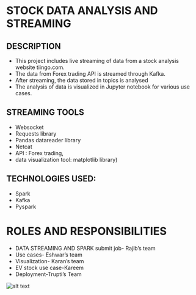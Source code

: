 # STOCK DATA ANALYSIS AND STREAMING

## DESCRIPTION
* This project includes live streaming of data from a stock analysis website tiingo.com.
* The data from Forex trading API is streamed through Kafka.
* After streaming, the data stored in topics is analysed
* The analysis of data is visualized in Jupyter notebook for various use cases.


## STREAMING TOOLS
* Websocket
* Requests library
* Pandas datareader library
* Netcat
* API : Forex trading,
* data visualization tool: matplotlib library)


## TECHNOLOGIES USED:
* Spark
* Kafka
* Pyspark


# ROLES AND RESPONSIBILITIES
* DATA STREAMING AND SPARK submit job- Rajib’s team
* Use cases- Eshwar’s team
* Visualization- Karan’s team
* EV stock use case-Kareem
* Deployment-Trupti’s Team


![alt text](http://pages.cs.wisc.edu/~bart/537/lecturenotes/figures/s6-prodcons.jpg)
